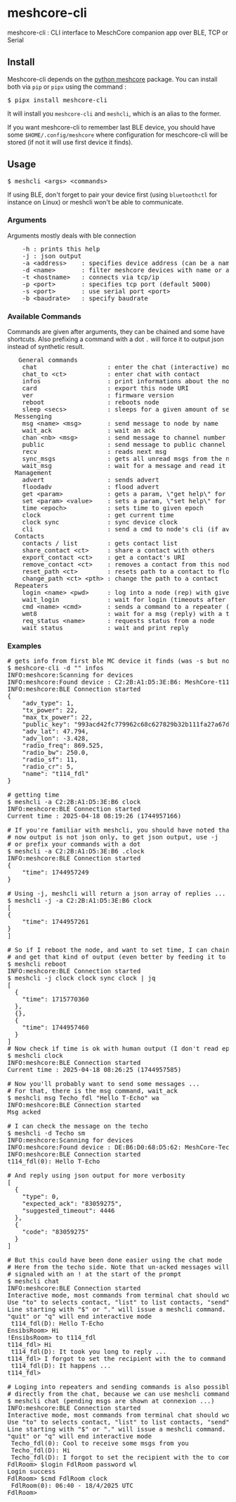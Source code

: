 # meshcore-cli

meshcore-cli : CLI interface to MeschCore companion app over BLE, TCP or Serial

## Install

Meshcore-cli depends on the [python meshcore](https://github.com/fdlamotte/meshcore_py) package. You can install both via `pip` or `pipx` using the command :

 <pre>
$ pipx install meshcore-cli
</pre>

It will install you `meshcore-cli` and `meshcli`, which is an alias to the former.

If you want meshcore-cli to remember last BLE device, you should have some `$HOME/.config/meshcore` where configuration for meschcore-cli will be stored (if not it will use first device it finds).

## Usage

<pre>
$ meshcli &lt;args&gt; &lt;commands&gt;
</pre>

If using BLE, don't forget to pair your device first (using `bluetoothctl` for instance on Linux) or meshcli won't be able to communicate.

### Arguments

Arguments mostly deals with ble connection

<pre>
    -h : prints this help                                                                      
    -j : json output
    -a &lt;address&gt;    : specifies device address (can be a name)
    -d &lt;name&gt;       : filter meshcore devices with name or address
    -t &lt;hostname&gt;   : connects via tcp/ip
    -p &lt;port&gt;       : specifies tcp port (default 5000)
    -s &lt;port&gt;       : use serial port &lt;port&gt;
    -b &lt;baudrate&gt;   : specify baudrate
</pre>

### Available Commands 

Commands are given after arguments, they can be chained and some have shortcuts. Also prefixing a command with a dot ```.``` will force it to output json instead of synthetic result.

 <pre>
   General commands
    chat                   : enter the chat (interactive) mode
    chat_to &lt;ct&gt;           : enter chat with contact                to
    infos                  : print informations about the node      i
    card                   : export this node URI                   e
    ver                    : firmware version                       v
    reboot                 : reboots node
    sleep &lt;secs&gt;           : sleeps for a given amount of secs      s
  Messenging
    msg &lt;name&gt; &lt;msg&gt;       : send message to node by name           m  {
    wait_ack               : wait an ack                            wa }
    chan &lt;nb&gt; &lt;msg&gt;        : send message to channel number &lt;nb&gt;    ch
    public                 : send message to public channel (0)     dch
    recv                   : reads next msg                         r
    sync_msgs              : gets all unread msgs from the node     sm
    wait_msg               : wait for a message and read it         wm
  Management
    advert                 : sends advert                           a
    floodadv               : flood advert
    get &lt;param&gt;            : gets a param, \"get help\" for more
    set &lt;param&gt; &lt;value&gt;    : sets a param, \"set help\" for more 
    time &lt;epoch&gt;           : sets time to given epoch
    clock                  : get current time
    clock sync             : sync device clock                      st
    cli                    : send a cmd to node's cli (if avail)    @
  Contacts
    contacts / list        : gets contact list                      lc
    share_contact &lt;ct&gt;     : share a contact with others            sc
    export_contact &lt;ct&gt;    : get a contact's URI                    ec
    remove_contact &lt;ct&gt;    : removes a contact from this node
    reset_path &lt;ct&gt;        : resets path to a contact to flood      rp
    change_path &lt;ct&gt; &lt;pth&gt; : change the path to a contact           cp
  Repeaters
    login &lt;name&gt; &lt;pwd&gt;     : log into a node (rep) with given pwd   l  [[ 
    wait_login             : wait for login (timeouts after 5sec)   wl ]]
    cmd &lt;name&gt; &lt;cmd&gt;       : sends a command to a repeater (no ack) c  [
    wmt8                   : wait for a msg (reply) with a timeout     ]
    req_status &lt;name&gt;      : requests status from a node            rs
    wait_status            : wait and print reply                   ws
</pre>

### Examples

<pre>
# gets info from first ble MC device it finds (was -s but now used for serial port)
$ meshcore-cli -d "" infos
INFO:meshcore:Scanning for devices
INFO:meshcore:Found device : C2:2B:A1:D5:3E:B6: MeshCore-t114_fdl
INFO:meshcore:BLE Connection started
{
    "adv_type": 1,
    "tx_power": 22,
    "max_tx_power": 22,
    "public_key": "993acd42fc779962c68c627829b32b111fa27a67d86b75c17460ff48c3102db4",
    "adv_lat": 47.794,
    "adv_lon": -3.428,
    "radio_freq": 869.525,
    "radio_bw": 250.0,
    "radio_sf": 11,
    "radio_cr": 5,
    "name": "t114_fdl"
}

# getting time
$ meshcli -a C2:2B:A1:D5:3E:B6 clock
INFO:meshcore:BLE Connection started
Current time : 2025-04-18 08:19:26 (1744957166)

# If you're familiar with meshcli, you should have noted that 
# now output is not json only, to get json output, use -j 
# or prefix your commands with a dot
$ meshcli -a C2:2B:A1:D5:3E:B6 .clock
INFO:meshcore:BLE Connection started
{
    "time": 1744957249
}

# Using -j, meshcli will return a json array of replies ...
$ meshcli -j -a C2:2B:A1:D5:3E:B6 clock
[
{
    "time": 1744957261
}
]

# So if I reboot the node, and want to set time, I can chain the commands
# and get that kind of output (even better by feeding it to jq)
$ meshcli reboot
INFO:meshcore:BLE Connection started
$ meshcli -j clock clock sync clock | jq
[
  {
    "time": 1715770360
  },
  {},
  {
    "time": 1744957460
  }
]
# Now check if time is ok with human output (I don't read epoch time yet)
$ meshcli clock
INFO:meshcore:BLE Connection started
Current time : 2025-04-18 08:26:25 (1744957585)

# Now you'll probably want to send some messages ... 
# For that, there is the msg command, wait_ack
$ meshcli msg Techo_fdl "Hello T-Echo" wa
INFO:meshcore:BLE Connection started
Msg acked

# I can check the message on the techo
$ meshcli -d Techo sm
INFO:meshcore:Scanning for devices
INFO:meshcore:Found device : DE:B6:D0:68:D5:62: MeshCore-Techo_fdl
INFO:meshcore:BLE Connection started
t114_fdl(0): Hello T-Echo

# And reply using json output for more verbosity
[
  {
    "type": 0,
    "expected_ack": "83059275",
    "suggested_timeout": 4446
  },
  {
    "code": "83059275"
  }
]

# But this could have been done easier using the chat mode
# Here from the techo side. Note that un-acked messages will be
# signaled with an ! at the start of the prompt
$ meshcli chat
INFO:meshcore:BLE Connection started
Interactive mode, most commands from terminal chat should work.
Use "to" to selects contact, "list" to list contacts, "send" to send a message ...
Line starting with "$" or "." will issue a meshcli command.
"quit" or "q" will end interactive mode
 t114_fdl(D): Hello T-Echo
EnsibsRoom> Hi
!EnsibsRoom> to t114_fdl
t114_fdl> Hi
 t114_fdl(D): It took you long to reply ...
t114_fdl> I forgot to set the recipient with the to command
 t114_fdl(D): It happens ...
t114_fdl> 

# Loging into repeaters and sending commands is also possible
# directly from the chat, because we can use meshcli commands ;)
$ meshcli chat (pending msgs are shown at connexion ...)
INFO:meshcore:BLE Connection started
Interactive mode, most commands from terminal chat should work.
Use "to" to selects contact, "list" to list contacts, "send" to send a message ...
Line starting with "$" or "." will issue a meshcli command.
"quit" or "q" will end interactive mode
 Techo_fdl(0): Cool to receive some msgs from you
 Techo_fdl(D): Hi
 Techo_fdl(D): I forgot to set the recipient with the to command
FdlRoom> $login FdlRoom password wl
Login success
FdlRoom> $cmd FdlRoom clock
 FdlRoom(0): 06:40 - 18/4/2025 UTC
FdlRoom>
</pre>



